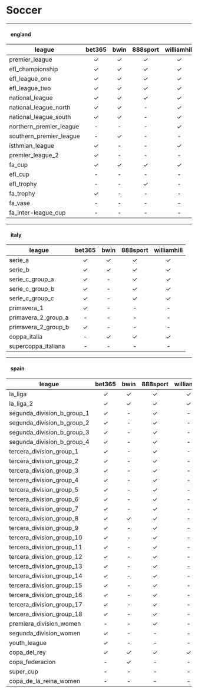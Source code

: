 # Soccer


---
#### <span class="flag-icon flag-icon-gb-eng" style="margin:6px"></span> england
|league                   | bet365 | bwin | 888sport | williamhill |
|-------------------------|:------:|:----:|:--------:|:-----------:|
| premier_league          |   ✓    |  ✓   |     ✓    |      ✓      |
| efl_championship        |   ✓    |  ✓   |     ✓    |      ✓      |
| efl_league_one          |   ✓    |  ✓   |     ✓    |      ✓      |
| efl_league_two          |   ✓    |  ✓   |     ✓    |      ✓      |
| national_league         |   ✓    |  ✓   |     ✓    |      ✓      |
| national_league_north   |   ✓    |  ✓   |     -    |      ✓      |
| national_league_south   |   ✓    |  ✓   |     -    |      ✓      |
| northern_premier_league |   -    |  -   |     -    |      ✓      |
| southern_premier_league |   -    |  ✓   |     -    |      -      |
| isthmian_league         |   ✓    |  -   |     -    |      ✓      |
| premier_league_2        |   ✓    |  -   |     -    |      -      |
| fa_cup                  |   ✓    |  ✓   |     ✓    |      ✓      |
| efl_cup                 |   -    |  -   |     -    |      -      |
| efl_trophy              |   -    |  -   |     ✓    |      -      |
| fa_trophy               |   ✓    |  -   |     -    |      -      |
| fa_vase                 |   -    |  -   |     -    |      -      |
| fa_inter-league_cup     |   -    |  -   |     -    |      -      |

---
#### <span class="flag-icon flag-icon-it" style="margin:6px"></span> italy
|league                | bet365 | bwin | 888sport | williamhill |
|----------------------|:------:|:----:|:--------:|:-----------:|
| serie_a              |    ✓   |   ✓  |   ✓     |      ✓      |
| serie_b              |    ✓   |   ✓  |   ✓     |      ✓      |
| serie_c_group_a      |    ✓   |   -  |   ✓      |      ✓     |
| serie_c_group_b      |    ✓   |   -  |   ✓      |      ✓     |
| serie_c_group_c      |    ✓   |   -  |   ✓      |      ✓     |
| primavera_1          |    ✓   |   -  |   -      |       -     |
| primavera_2_group_a  |    -   |   -  |   -      |      -      |
| primavera_2_group_b  |    ✓   |   -  |   -      |      -      |
| coppa_italia         |    -   |   ✓  |    ✓    |      ✓      |
| supercoppa_italiana  |    -   |   -  |    -     |     -       |

---
#### <span class="flag-icon flag-icon-es" style="margin:6px"></span> spain
|league                       | bet365 | bwin | 888sport | williamhill |
|-----------------------------|:------:|:----:|:--------:|:-----------:|
| la_liga                     |   ✓    |   ✓  |     ✓    |      ✓      |
| la_liga_2                   |   ✓    |   ✓  |     ✓    |      ✓      |
| segunda_division_b_group_1  |   ✓    |   -  |     ✓    |      -      |
| segunda_division_b_group_2  |   ✓    |   -  |     ✓    |      -      |
| segunda_division_b_group_3  |   ✓    |   -  |     ✓    |      -      |
| segunda_division_b_group_4  |   ✓    |   -  |     ✓    |      -      |
| tercera_division_group_1    |   ✓    |   -  |     ✓    |      -      |
| tercera_division_group_2    |   ✓    |   -  |     ✓    |      -      |
| tercera_division_group_3    |   ✓    |   -  |     ✓    |      -      |
| tercera_division_group_4    |   ✓    |   -  |     ✓    |      -      |
| tercera_division_group_5    |   ✓    |   -  |     ✓    |      -      |
| tercera_division_group_6    |   ✓    |   -  |     ✓    |      -      |
| tercera_division_group_7    |   ✓    |   -  |     ✓    |      -      |
| tercera_division_group_8    |   ✓    |   ✓  |     ✓    |      -      |
| tercera_division_group_9    |   ✓    |   -  |     ✓    |      -      |
| tercera_division_group_10   |   ✓    |   -  |     ✓    |      -      |
| tercera_division_group_11   |   ✓    |   -  |     ✓    |      -      |
| tercera_division_group_12   |   ✓    |   -  |     ✓    |      -      |
| tercera_division_group_13   |   ✓    |   -  |     ✓    |      -      |
| tercera_division_group_14   |   ✓    |   -  |     ✓    |      -      |
| tercera_division_group_15   |   ✓    |   -  |     ✓    |      -      |
| tercera_division_group_16   |   ✓    |   -  |     ✓    |      -      |
| tercera_division_group_17   |   ✓    |   -  |     ✓    |      -      |
| tercera_division_group_18   |   ✓    |   -  |     ✓    |      -      |
| premiera_division_women     |   -    |   -  |     ✓    |      -      |
| segunda_division_women      |   ✓    |   -  |     -    |      -      |
| youth_league                |   ✓    |   -  |     -    |      -      |
| copa_del_rey                |   ✓    |   ✓  |     ✓    |      ✓      |
| copa_federacion             |   -    |   ✓  |     -    |      -      |
| super_cup                   |   -    |   -  |     -    |      -      |
| copa_de_la_reina_women      |   -    |   -  |     -    |      -      |
